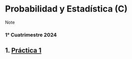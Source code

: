 # Probabilidad y Estadística (C)

> [!NOTE]
> ### 1° Cuatrimestre 2024

## 1. [Práctica 1](practica_1/README.md)

